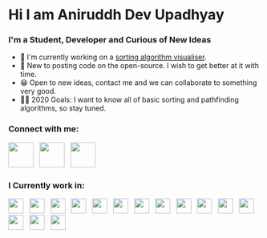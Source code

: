 
# Hi I am Aniruddh Dev Upadhyay



### I'm a Student, Developer and Curious of New Ideas



- 🎊 I'm currently working on a [sorting algorithm visualiser][visualiser].
- 🎇 New to posting code on the open-source. I wish to get better at it with time.
- 😁 Open to new ideas, contact me and we can collaborate to something very good.
- 👨‍🎓 2020 Goals: I want to know all of basic sorting and pathfinding algorithms, so stay tuned.



### Connect with me:
[<img width="50px" src="https://www.vectorico.com/download/social_media/youtube-dark-square.png"/>][youtube]&nbsp;&nbsp;
[<img width="50px" src="https://img.pngio.com/instagram-icon-new-black-background-vector-logo-free-vector-instagram-black-logo-800_800.png"/>][instagram]&nbsp;&nbsp;
[<img width="50px" src="https://www.flaticon.com/svg/static/icons/svg/38/38669.svg"/>][linkedin]

### I Currently work in:
<img width="30px" src="https://cdn0.iconfinder.com/data/icons/machine-learning-outline/60/012_Computer_Thoughts-512.png"/>&nbsp;&nbsp;
<img width="30px" src="https://user-images.githubusercontent.com/42747200/46140125-da084900-c26d-11e8-8ea7-c45ae6306309.png"/>&nbsp;&nbsp;
<img width="30px" src="https://images.vexels.com/media/users/3/166179/isolated/preview/b83d6b47a9502dfaf535087627a8bf96-c-programming-language-icon-by-vexels.png"/>&nbsp;&nbsp;
<img width="30px" src="https://img.icons8.com/fluent/48/000000/visual-studio-code-2019.png"/>&nbsp;&nbsp;
<img width="30px" src="https://img.icons8.com/color/48/000000/html-5.png"/>&nbsp;&nbsp;
<img width="30px" src="https://cdn2.iconfinder.com/data/icons/social-icon-3/512/social_style_3_css3-512.png"/>&nbsp;&nbsp;
<img width="30px" src="https://cdn3.iconfinder.com/data/icons/logos-and-brands-adobe/512/288_Sass-512.png"/>&nbsp;&nbsp;
<img width="30px" src="https://www.freepnglogos.com/uploads/javascript-png/javascript-vector-logo-yellow-png-transparent-javascript-vector-12.png"/>&nbsp;&nbsp;
<img width="30px" src="https://cdn.iconscout.com/icon/free/png-512/react-1-282599.png"/>&nbsp;&nbsp;
<img width="30px" src="https://i.pinimg.com/originals/4e/74/7c/4e747c82368d9681b75d54f56319dae7.png"/>&nbsp;&nbsp;
<img width="30px" src="https://cdn.icon-icons.com/icons2/2108/PNG/512/java_icon_130901.png"/>&nbsp;&nbsp;
<img width="30px" src="https://img.icons8.com/color/48/000000/pycharm.png"/>&nbsp;&nbsp;
<img width="30px" src="https://cdn3.iconfinder.com/data/icons/logos-and-brands-adobe/512/267_Python-512.png"/>&nbsp;&nbsp;
<img width="30px" src="https://upload.wikimedia.org/wikipedia/commons/thumb/9/98/Apache_NetBeans_Logo.svg/666px-Apache_NetBeans_Logo.svg.png"/>&nbsp;&nbsp;
<img width="30px" src="https://img.icons8.com/color/48/000000/blender-3d.png"/>&nbsp;&nbsp;




[visualiser]:https://github.com/aniruddh622003/JS-Visual-Sorting
[youtube]: https://www.youtube.com/c/AniruddhUpadhyay2003
[instagram]: https://www.instagram.com/dieharddroid/
[linkedin]: https://www.linkedin.com/in/aniruddh-upadhyay-978786197/
